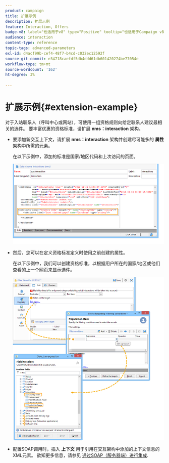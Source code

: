 ```yaml
---
product: campaign
title: 扩展示例
description: 扩展示例
feature: Interaction, Offers
badge-v8: label="也适用于v8" type="Positive" tooltip="也适用于Campaign v8"
audience: interaction
content-type: reference
topic-tags: advanced-parameters
exl-id: d4acf99b-cef4-48f7-b4cd-c032ec12592f
source-git-commit: e34718caefdf5db4ddd61db601420274be77054e
workflow-type: tm+mt
source-wordcount: '162'
ht-degree: 3%

---
```


# 扩展示例{#extension-example}



对于入站联系人（呼叫中心或网站），可使用一组资格规则向给定联系人建议最相关的选件。 要丰富优惠的资格标准，请扩展 **nms：interaction** 架构。

* 要添加新交互上下文，请扩展 **nms：interaction** 架构并创建尽可能多的 **属性** 架构中所需的元素。

  在以下示例中，添加的标准是国家/地区代码和上次访问的页面。

  ![](assets/s_ncs_configuration_offer_schemas.png)

* 然后，您可以在定义资格标准定义时使用之前创建的属性。

  在以下示例中，我们可以创建资格标准，以根据用户所在的国家/地区或他们查看的上一个网页来显示选件。

  ![](assets/s_ncs_configuration_offer_context.png)

* 配置SOAP调用时，插入 **上下文** 用于引用在交互架构中添加的上下文信息的XML元素。 欲知更多信息，请参见 [通过SOAP（服务器端）进行集成](../../interaction/using/integration-via-soap-server-side.md).

